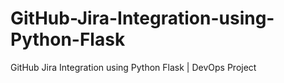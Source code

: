 # GitHub-Jira-Integration-using-Python-Flask
GitHub Jira Integration using Python Flask | DevOps Project
